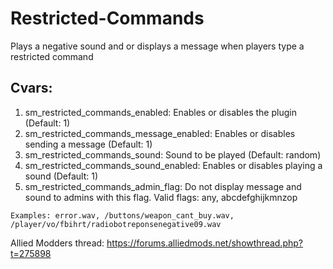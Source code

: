 # Restricted-Commands
Plays a negative sound and or displays a message when players type a restricted command
## Cvars:
1. sm_restricted_commands_enabled: Enables or disables the plugin (Default: 1)
2. sm_restricted_commands_message_enabled: Enables or disables sending a message (Default: 1)
3. sm_restricted_commands_sound: Sound to be played (Default: random)
4. sm_restricted_commands_sound_enabled: Enables or disables playing a sound (Default: 1)
5. sm_restricted_commands_admin_flag: Do not display message and sound to admins with this flag. Valid flags: any, abcdefghijkmnzop
``` 
Examples: error.wav, /buttons/weapon_cant_buy.wav, /player/vo/fbihrt/radiobotreponsenegative09.wav
```
Allied Modders thread:
https://forums.alliedmods.net/showthread.php?t=275898